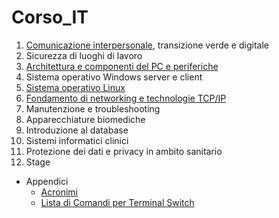 # Corso_IT

1. [Comunicazione interpersonale](Coding/Corso%20IT/1.%20Comunicazione/Introduzione.md), transizione verde e digitale
2. Sicurezza di luoghi di lavoro
3. [Architettura e componenti del PC e periferiche](1.%20Cos'è%20un%20Computer.md)
4. Sistema operativo Windows server e client
5. [Sistema operativo Linux](0.%20Contents.md)
6. [Fondamento di networking e technologie TCP/IP](0.%20Contenuti.md)
7. Manutenzione e troubleshooting
8. Apparecchiature biomediche
9. Introduzione al database
10. Sistemi informatici clinici
11. Protezione dei dati e privacy in ambito sanitario
12. Stage

- Appendici
  - [Acronimi](https://github.com/Nikkofelis/Corso_IT/blob/267375f1272ff64ae67b450dbb8c9da408b2e9bb/z_Appendici/Acronimi.md)
  - [Lista di Comandi per Terminal Switch](https://github.com/Nikkofelis/Corso_IT/blob/267375f1272ff64ae67b450dbb8c9da408b2e9bb/z_Appendici/Acronimi.md)
